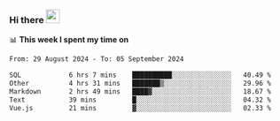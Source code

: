 ### Hi there <a href="https://www.gautamkrishnar.com/"><img src="https://media.giphy.com/media/hvRJCLFzcasrR4ia7z/giphy.gif" width="25px"></a>

📊 **This week I spent my time on**

<!--START_SECTION:waka-->

```txt
From: 29 August 2024 - To: 05 September 2024

SQL            6 hrs 7 mins    ██████████░░░░░░░░░░░░░░░   40.49 %
Other          4 hrs 31 mins   ███████▒░░░░░░░░░░░░░░░░░   29.96 %
Markdown       2 hrs 49 mins   ████▓░░░░░░░░░░░░░░░░░░░░   18.67 %
Text           39 mins         █░░░░░░░░░░░░░░░░░░░░░░░░   04.32 %
Vue.js         21 mins         ▓░░░░░░░░░░░░░░░░░░░░░░░░   02.33 %
```

<!--END_SECTION:waka-->
